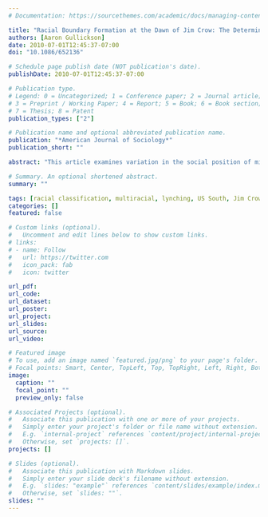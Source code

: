 ```yaml
---
# Documentation: https://sourcethemes.com/academic/docs/managing-content/

title: "Racial Boundary Formation at the Dawn of Jim Crow: The Determinants and Effects of Black/Mulatto Occupational Differences in the United States, 1880"
authors: [Aaron Gullickson]
date: 2010-07-01T12:45:37-07:00
doi: "10.1086/652136"

# Schedule page publish date (NOT publication's date).
publishDate: 2010-07-01T12:45:37-07:00

# Publication type.
# Legend: 0 = Uncategorized; 1 = Conference paper; 2 = Journal article;
# 3 = Preprint / Working Paper; 4 = Report; 5 = Book; 6 = Book section;
# 7 = Thesis; 8 = Patent
publication_types: ["2"]

# Publication name and optional abbreviated publication name.
publication: "*American Journal of Sociology*"
publication_short: ""

abstract: "This article examines variation in the social position of mixed‐race populations by exploiting county‐level variation in the degree of occupational differentiation between blacks and mulattoes in the 1880 U.S. census. The role of the mixed‐race category as either a “buffer class” or a status threat depended on the class composition of whites. Black/mulatto occupational differentiation was greatest where whites had high occupational prestige and thus little to fear from a mulatto group. Furthermore, differentiation increased the risk of lynching where whites had relatively low status and decreased the risk of lynching where whites had relatively high status."

# Summary. An optional shortened abstract.
summary: ""

tags: [racial classification, multiracial, lynching, US South, Jim Crow era]
categories: []
featured: false

# Custom links (optional).
#   Uncomment and edit lines below to show custom links.
# links:
# - name: Follow
#   url: https://twitter.com
#   icon_pack: fab
#   icon: twitter

url_pdf:
url_code:
url_dataset:
url_poster:
url_project:
url_slides:
url_source:
url_video:

# Featured image
# To use, add an image named `featured.jpg/png` to your page's folder. 
# Focal points: Smart, Center, TopLeft, Top, TopRight, Left, Right, BottomLeft, Bottom, BottomRight.
image:
  caption: ""
  focal_point: ""
  preview_only: false

# Associated Projects (optional).
#   Associate this publication with one or more of your projects.
#   Simply enter your project's folder or file name without extension.
#   E.g. `internal-project` references `content/project/internal-project/index.md`.
#   Otherwise, set `projects: []`.
projects: []

# Slides (optional).
#   Associate this publication with Markdown slides.
#   Simply enter your slide deck's filename without extension.
#   E.g. `slides: "example"` references `content/slides/example/index.md`.
#   Otherwise, set `slides: ""`.
slides: ""
---
```

